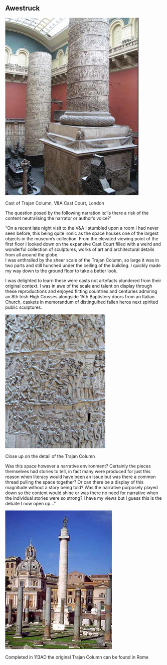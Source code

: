## Awestruck


![Trajans Column 1](TrajansColumn1.jpg)


Cast of Trajan Column, V&A Cast Court, London



The question posed by the following narration is:’Is there a risk of the content neutralising the narrator or author’s voice?’

“On a recent late night visit to the V&A I stumbled upon a room I had never seen before, this being quite ironic as the space houses one of the largest objects in the museum’s collection. From the elevated viewing point of the first floor I looked down on the expansive Cast Court filled with a weird and wonderful collection of sculptures, works of art and architectural details from all around the globe.  
I was enthralled by the sheer scale of the Trajan Column, so large it was in two parts and still hunched under the ceiling of the building. I quickly made my way down to the ground floor to take a better look.

I was delighted to learn these were casts not artefacts plundered from their original context. I was in awe of the scale and talent on display through these reproductions and enjoyed flitting countries and centuries admiring an 8th Irish High Crosses alongside 15th Baptistery doors from an Italian Church, caskets in memorandum of distinguihed fallen heros next spirited public sculptures.

![Trajans Column 2](TrajansColumn2.jpg)

Close up on the detail of the Trajan Column



Was this space however a narrative environment? Certainly the pieces themselves had stories to tell, in fact many were produced for just this reason when literacy would have been an issue but was there a common thread pulling the space together? Or can there be a display of this magnitude without a story being told? Was the narrative purposely played down so the content would shine or was there no need for narrative when the individual stories were so strong? I have my views but I guess this is the debate I now open up…”

![Trajans Column 3](TrajansColumn3.jpg)

Completed in 113AD the original Trajan Column can be found in Rome

